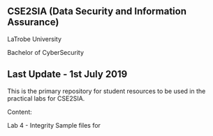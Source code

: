 ## CSE2SIA (Data Security and Information Assurance)
LaTrobe University

Bachelor of CyberSecurity

Last Update - 1st July 2019
---
This is the primary repository for student resources to be used in the practical labs for CSE2SIA.

Content:

Lab 4 - Integrity
Sample files for 
